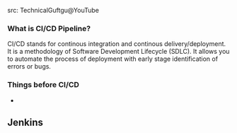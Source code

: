 src: TechnicalGuftgu@YouTube

### What is CI/CD Pipeline?
CI/CD stands for continous integration and continous delivery/deployment.
It is a methodology of Software Development Lifecycle (SDLC).
It allows you to automate the process of deployment with early stage identification of errors or bugs.

### Things before CI/CD
- 


## Jenkins
